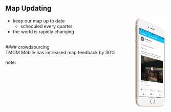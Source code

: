 ##  Map Updating

<img style="background:none; border:none; box-shadow:none; float:right ; max-width: 20%; max-height: 20%;" src="resources/tmom-6.png" class="fragment" data-fragment-index="3"> 

- keep our map up to date <!-- .element: class="fragment" data-fragment-index="1" -->
  - scheduled every quarter<!-- .element: class="fragment" data-fragment-index="1" -->
- the world is rapidly changing <!-- .element: class="fragment" data-fragment-index="2" -->

<br/>
#### crowdsourcing  <!-- .element: class="fragment" data-fragment-index="3" -->

<br/>
TMOM Mobile has increased map feedback by 30% <!-- .element: class="fragment" data-fragment-index="4" -->



note:
